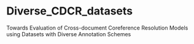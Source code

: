 # Diverse_CDCR_datasets
Towards Evaluation of Cross-document Coreference Resolution Models using Datasets with Diverse Annotation Schemes

